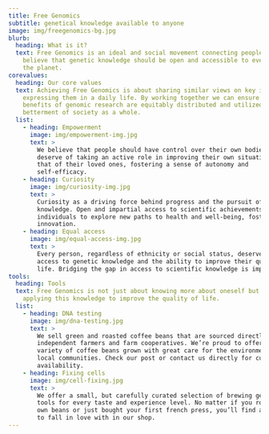 ```yaml
---
title: Free Genomics
subtitle: genetical knowledge available to anyone
image: img/freegenomics-bg.jpg
blurb:
  heading: What is it?
  text: Free Genomics is an ideal and social movement connecting people who
    believe that genetic knowledge should be open and accessible to everyone on
    the planet.
corevalues:
  heading: Our core values
  text: Achieving Free Genomics is about sharing similar views on key issues and
    expressing them in a daily life. By working together we can ensure that the
    benefits of genomic research are equitably distributed and utilized for the
    betterment of society as a whole.
  list:
    - heading: Empowerment
      image: img/empowerment-img.jpg
      text: >
        We believe that people should have control over their own bodies and
        deserve of taking an active role in improving their own situation and
        that of their loved ones, fostering a sense of autonomy and
        self-efficacy.
    - heading: Curiosity
      image: img/curiosity-img.jpg
      text: >
        Curiosity as a driving force behind progress and the pursuit of
        knowledge. Open and impartial access to scientific achievements allows
        individuals to explore new paths to health and well-being, fostering
        innovation.
    - heading: Equal access
      image: img/equal-access-img.jpg
      text: >
        Every person, regardless of ethnicity or social status, deserves equal
        access to genetic knowledge and the ability to improve their quality of
        life. Bridging the gap in access to scientific knowledge is important.
tools:
  heading: Tools
  text: Free Genomics is not just about knowing more about oneself but also about
    applying this knowledge to improve the quality of life.
  list:
    - heading: DNA testing
      image: img/dna-testing.jpg
      text: >
        We sell green and roasted coffee beans that are sourced directly from
        independent farmers and farm cooperatives. We’re proud to offer a
        variety of coffee beans grown with great care for the environment and
        local communities. Check our post or contact us directly for current
        availability.
    - heading: Fixing cells
      image: img/cell-fixing.jpg
      text: >
        We offer a small, but carefully curated selection of brewing gear and
        tools for every taste and experience level. No matter if you roast your
        own beans or just bought your first french press, you’ll find a gadget
        to fall in love with in our shop.
---
```

